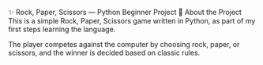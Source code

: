 ✨ Rock, Paper, Scissors — Python Beginner Project
🐍 About the Project
This is a simple Rock, Paper, Scissors game written in Python, as part of my first steps learning the language.

The player competes against the computer by choosing rock, paper, or scissors, and the winner is decided based on classic rules.
